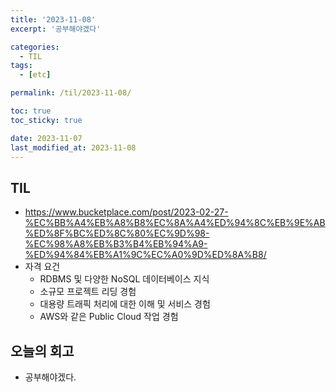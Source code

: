 ```yaml
---
title: '2023-11-08'
excerpt: '공부해야겠다'

categories:
  - TIL
tags:
  - [etc]

permalink: /til/2023-11-08/

toc: true
toc_sticky: true

date: 2023-11-07
last_modified_at: 2023-11-08
---
```


## TIL

- https://www.bucketplace.com/post/2023-02-27-%EC%BB%A4%EB%A8%B8%EC%8A%A4%ED%94%8C%EB%9E%AB%ED%8F%BC%ED%8C%80%EC%9D%98-%EC%98%A8%EB%B3%B4%EB%94%A9-%ED%94%84%EB%A1%9C%EC%A0%9D%ED%8A%B8/
- 자격 요건
  - RDBMS 및 다양한 NoSQL 데이터베이스 지식
  - 소규모 프로젝트 리딩 경험
  - 대용량 트래픽 처리에 대한 이해 및 서비스 경험
  - AWS와 같은 Public Cloud 작업 경험

## 오늘의 회고

- 공부해야겠다.
